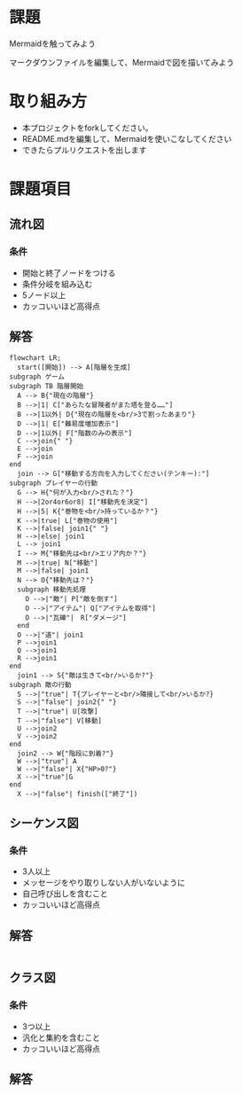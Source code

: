 # 課題
Mermaidを触ってみよう

マークダウンファイルを編集して、Mermaidで図を描いてみよう

# 取り組み方
* 本プロジェクトをforkしてください。
* README.mdを編集して、Mermaidを使いこなしてください
* できたらプルリクエストを出します

# 課題項目
## 流れ図
### 条件
- 開始と終了ノードをつける
- 条件分岐を組み込む
- 5ノード以上
- カッコいいほど高得点

## 解答
```mermaid
flowchart LR;
  start([開始]) --> A[階層を生成]
subgraph ゲーム
subgraph TB 階層開始
  A --> B{"現在の階層"}
  B -->|1| C["あらたな冒険者がまた塔を登る……"]
  B -->|1以外| D{"現在の階層を<br/>3で割ったあまり"}
  D -->|1| E["難易度増加表示"]
  D -->|1以外| F["階数のみの表示"]
  C -->join{" "}
  E -->join
  F -->join
end
  join --> G["移動する方向を入力してください(テンキー):"]
subgraph プレイヤーの行動
  G --> H{"何が入力<br/>された？"}
  H -->|2or4or6or8| I["移動先を決定"]
  H -->|5| K{"巻物を<br/>持っているか？"}
  K -->|true| L["巻物の使用"]
  K -->|false| join1{" "}
  H -->|else| join1
  L --> join1
  I --> M{"移動先は<br/>エリア内か？"}
  M -->|true| N["移動"]
  M -->|false| join1
  N --> O{"移動先は？"}
  subgraph 移動先処理
    O -->|"敵"| P["敵を倒す"]
    O -->|"アイテム"| Q["アイテムを取得"]
    O -->|"瓦礫"|　R["ダメージ"]
  end
  O -->|"道"| join1
  P -->join1
  Q -->join1
  R -->join1
end
  join1 --> S{"敵は生きて<br/>いるか?"}
subgraph 敵の行動
  S -->|"true"| T{プレイヤーと<br/>隣接して<br/>いるか?}
  S -->|"false"| join2{" "}
  T -->|"true"| U[攻撃]
  T -->|"false"| V[移動]
  U -->join2
  V -->join2
end
  join2 --> W{"階段に到着?"}
  W -->|"true"| A
  W -->|"false"| X{"HP>0?"}
  X -->|"true"|G
end
  X -->|"false"| finish(["終了"])
```

## シーケンス図
### 条件
- 3人以上
- メッセージをやり取りしない人がいないように
- 自己呼び出しを含むこと
- カッコいいほど高得点

## 解答
```mermaid
```

## クラス図

### 条件
- 3つ以上
- 汎化と集約を含むこと
- カッコいいほど高得点

## 解答
